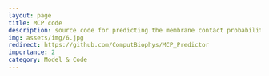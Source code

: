 ```yaml
---
layout: page
title: MCP code
description: source code for predicting the membrane contact probability from a given protein sequence
img: assets/img/6.jpg
redirect: https://github.com/ComputBiophys/MCP_Predictor
importance: 2
category: Model & Code
---
```


